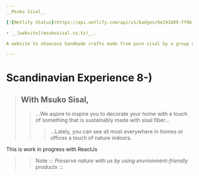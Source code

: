 ```yaml
---
__Msuko Sisal__

[![Netlify Status](https://api.netlify.com/api/v1/badges/0e291b89-ff06-455b-8273-acb9c46a79a9/deploy-status)](https://app.netlify.com/sites/msukosisal/deploys)

- __[website](msukosisal.co.tz)__.

A website to showcase handmade crafts made from pure sisal by a group of amazing mothers from Kimamba village in Kilosa Morogoro.

---
```


# Scandinavian Experience 8-)


> ## With Msuko Sisal,
>> ...We aspire to inspire you to decorate your home with a touch of something that is sustainably made with sisal fiber...
> > > ...Lately, you can see all most everywhere in homes or offices a touch of nature indoors.


This is work in progress with ReactJs


>> Note
:::
*Preserve nature with us by using environment-friendly products*
:::
